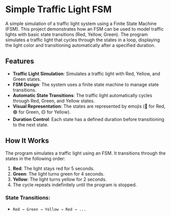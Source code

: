# Simple Traffic Light FSM

A simple simulation of a traffic light system using a Finite State Machine (FSM). This project demonstrates how an FSM can be used to model traffic lights with basic state transitions (Red, Yellow, Green). The program simulates a traffic light that cycles through the states in a loop, displaying the light color and transitioning automatically after a specified duration.

## Features

- **Traffic Light Simulation**: Simulates a traffic light with Red, Yellow, and Green states.
- **FSM Design**: The system uses a finite state machine to manage state transitions.
- **Automatic State Transitions**: The traffic light automatically cycles through Red, Green, and Yellow states.
- **Visual Representation**: The states are represented by emojis (🔴 for Red, 🟢 for Green, 🟡 for Yellow).
- **Duration Control**: Each state has a defined duration before transitioning to the next state.

## How It Works

The program simulates a traffic light using an FSM. It transitions through the states in the following order:
1. **Red**: The light stays red for 5 seconds.
2. **Green**: The light turns green for 4 seconds.
3. **Yellow**: The light turns yellow for 2 seconds.
4. The cycle repeats indefinitely until the program is stopped.

### State Transitions:
- `Red → Green → Yellow → Red → ...`


